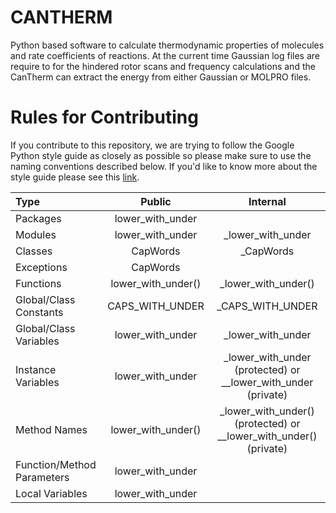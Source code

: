 # CANTHERM
Python based software to calculate thermodynamic properties of molecules and rate coefficients of reactions. At the current time Gaussian log files are require to for the hindered rotor scans and frequency calculations and the CanTherm can extract the energy from either Gaussian or MOLPRO files.

# Rules for Contributing
If you contribute to this repository, we are trying to follow the Google Python style guide as closely as possible so please make sure to use the naming conventions described below. If you'd like to know more about the style guide please see this [link](https://google.github.io/styleguide/pyguide.html).

| Type                       | Public             | Internal                                                          |
|:---------------------------|:------------------:|:-----------------------------------------------------------------:|
| Packages                   | lower_with_under   |                                                                   |
| Modules                    | lower_with_under   | _lower_with_under                                                 |
| Classes                    | CapWords           | _CapWords                                                         |
| Exceptions                 | CapWords           |                                                                   |
| Functions	                 | lower_with_under() | _lower_with_under()                                               |
| Global/Class Constants     | CAPS_WITH_UNDER    |	_CAPS_WITH_UNDER                                                  |
| Global/Class Variables     | lower_with_under   |	_lower_with_under                                                 |
| Instance Variables         | lower_with_under   |	_lower_with_under (protected) or __lower_with_under (private)     |
| Method Names               | lower_with_under() | _lower_with_under() (protected) or __lower_with_under() (private) |
| Function/Method Parameters | lower_with_under	  |                                                                   |
| Local Variables            | lower_with_under   |                                                                   |
